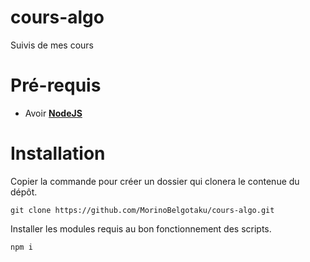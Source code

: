 ﻿# cours-algo

Suivis de mes cours

# Pré-requis

* Avoir <a href="https://nodejs.org/en/download/current" target="_blank">**NodeJS**</a>

# Installation

Copier la commande pour créer un dossier qui clonera le contenue du dépôt.

```shell
git clone https://github.com/MorinoBelgotaku/cours-algo.git
```

Installer les modules requis au bon fonctionnement des scripts.

```shell
npm i
```

